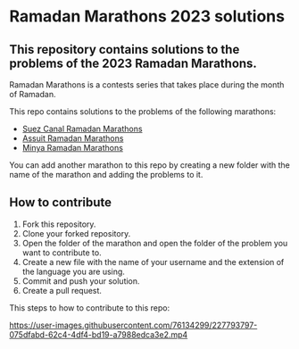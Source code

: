 # Ramadan Marathons 2023 solutions

## This repository contains solutions to the problems of the 2023 Ramadan Marathons.

Ramadan Marathons is a contests series that takes place during the month of Ramadan.

This repo contains solutions to the problems of the following marathons:

- [Suez Canal Ramadan Marathons](https://codeforces.com/group/nm0n1RosrQ/blog)
- [Assuit Ramadan Marathons](https://codeforces.com/group/MEqF8b6wBT/contests)
- [Minya Ramadan Marathons](https://codeforces.com/group/aJsGbtPwRo/contests)

You can add another marathon to this repo by creating a new folder with the name of the marathon and adding the problems to it.

## How to contribute

1. Fork this repository.
2. Clone your forked repository.
3. Open the folder of the marathon and open the folder of the problem you want to contribute to.
4. Create a new file with the name of your username and the extension of the language you are using.
5. Commit and push your solution.
6. Create a pull request.


This steps to how to contribute to this repo:

https://user-images.githubusercontent.com/76134299/227793797-075dfabd-62c4-4df4-bd19-a7988edca3e2.mp4
